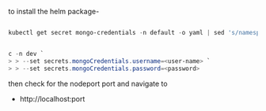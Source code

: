 to install the helm package-

```powershell

kubectl get secret mongo-credentials -n default -o yaml | sed 's/namespace: default/namespace: dev/' | kubectl apply -f -


c -n dev `
> > --set secrets.mongoCredentials.username=<user-name> `
> > --set secrets.mongoCredentials.password=<password>
```

then check for the nodeport port and navigate to

- http://localhost:port
